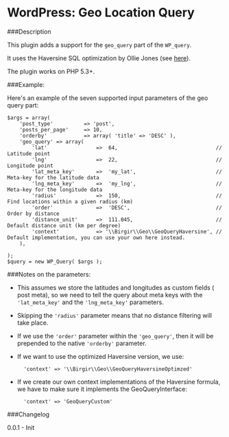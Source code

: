 WordPress: Geo Location Query
=================

###Description

This plugin adds a support for the `geo_query` part of the `WP_query`.

It uses the Haversine SQL optimization by Ollie Jones (see [here](http://www.plumislandmedia.net/mysql/haversine-mysql-nearest-loc/)).

The plugin works on PHP 5.3+.

###Example:

Here's an example of the seven supported input parameters of the geo query part:

    $args = array(
        'post_type'          => 'post',    
        'posts_per_page'     => 10,
        'orderby'            => array( 'title' => 'DESC' ),
        'geo_query' => array(
            'lat'                =>  64,                                // Latitude point
            'lng'                =>  22,                                // Longitude point
            'lat_meta_key'       =>  'my_lat',                          // Meta-key for the latitude data
            'lng_meta_key'       =>  'my_lng',                          // Meta-key for the longitude data 
            'radius'             =>  150,                               // Find locations within a given radius (km)
            'order'              =>  'DESC',                            // Order by distance
            'distance_unit'      =>  111.045,                           // Default distance unit (km per degree)
            'context'            => '\\Birgir\\Geo\\GeoQueryHaversine', // Default implementation, you can use your own here instead.
        ),

    );
    $query = new WP_Query( $args );

###Notes on the parameters:

 - This assumes we store the latitudes and longitudes as custom fields ( post meta), so we need to tell the query about meta keys with the `'lat_meta_key'` and the `'lng_meta_key'` parameters.

 - Skipping the `'radius'` parameter means that no distance filtering will take place.

 - If we use the `'order'` parameter within the `'geo_query'`, then it will be prepended to the native `'orderby'` parameter.

 - If we want to use the optimized Haversine version, we use:
        
         'context' => '\\Birgir\\Geo\\GeoQueryHaversineOptimzed'

 - If we create our own context implementations of the Haversine formula, we have to make sure it implements the GeoQueryInterface:

         'context' => 'GeoQueryCustom'


###Changelog

0.0.1 - Init
